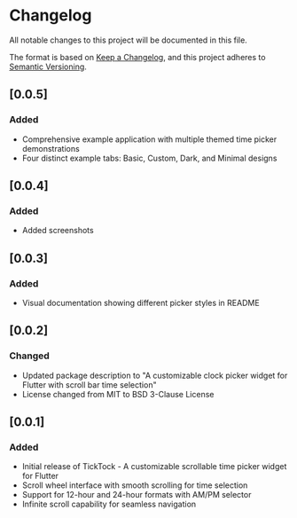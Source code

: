# Changelog

All notable changes to this project will be documented in this file.

The format is based on [Keep a Changelog](https://keepachangelog.com/en/1.0.0/),
and this project adheres to [Semantic Versioning](https://semver.org/spec/v2.0.0.html).

## [0.0.5]

### Added
- Comprehensive example application with multiple themed time picker demonstrations
- Four distinct example tabs: Basic, Custom, Dark, and Minimal designs

## [0.0.4]

### Added
- Added screenshots

## [0.0.3]

### Added
- Visual documentation showing different picker styles in README

## [0.0.2]

### Changed
- Updated package description to "A customizable clock picker widget for Flutter with scroll bar time selection"
- License changed from MIT to BSD 3-Clause License

## [0.0.1]

### Added
- Initial release of TickTock - A customizable scrollable time picker widget for Flutter
- Scroll wheel interface with smooth scrolling for time selection
- Support for 12-hour and 24-hour formats with AM/PM selector
- Infinite scroll capability for seamless navigation
